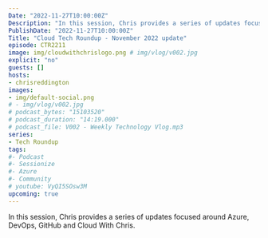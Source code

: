 ```yaml
---
Date: "2022-11-27T10:00:00Z"
Description: "In this session, Chris provides a series of updates focused around Azure, DevOps, GitHub and Cloud With Chris."
PublishDate: "2022-11-27T10:00:00Z"
Title: "Cloud Tech Roundup - November 2022 update"
episode: CTR2211
image: img/cloudwithchrislogo.png # img/vlog/v002.jpg
explicit: "no"
guests: []
hosts:
- chrisreddington
images:
- img/default-social.png
# - img/vlog/v002.jpg
# podcast_bytes: "15103520"
# podcast_duration: "14:19.000"
# podcast_file: V002 - Weekly Technology Vlog.mp3
series:
- Tech Roundup
tags:
#- Podcast
#- Sessionize
#- Azure
#- Community
# youtube: VyQI5SOsw3M
upcoming: true
---
```

In this session, Chris provides a series of updates focused around Azure, DevOps, GitHub and Cloud With Chris.
